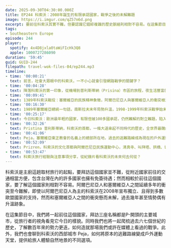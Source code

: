 ```yaml
---
date: 2025-09-30T04:30:00.000Z
title: EP244 科索沃：2008年誕生的有限承認國家，戰爭之後的未解難題
image: https://i.imgur.com/qZ57n6d.png
excerpt: 要前往科索沃其實不難，但要認識它錯綜複雜的歷史脈絡則相對不容易。在這集節目中，我們不只從旅行者的視角看見它今日的樣貌，更會一起了解數百年來的勢力更迭，如何造就那場我們或許在媒體上看過的戰爭，以及戰爭之後懸而未解的難題。
tags:
- Southeastern Europe
episode: 244
player:
  spotify: 4x4D8jxla0taWiFIcHk3Q8
  apple: 1000727286090
duration: '59:45'
guid: GUID-244
filepath: travel-wok-files-04/ep244.mp3
timeline:
- time: '00:00:21'
  text: 前言，社會大眾眼中的科索沃，一不小心就會引發網路戰爭的關鍵字？
- time: '00:04:28'
  text: 降落科索沃的第一印象，從機場到普利斯蒂納（Prisina）市區的旅程，夜生活豐富的城市，看不出來過去的戰火？
- time: '00:09:41'
  text: 1389年科索沃戰役：塞爾維亞的民族精神象徵，阿爾巴尼亞人與塞爾維亞人的衝突根源
- time: '00:16:30'
  text: 1989年塞爾維亞總統一句話，南斯拉夫末年局勢升溫，1998-1999年科索沃戰爭始末，北約與美國高度介入的戰爭
- time: '00:25:17'
  text: 今日科索沃：歐洲最年輕的國家，有限但被100多國承認，仍然難解的對立難題，陷入國會僵局間接影響援助
- time: '00:32:26'
  text: Pristina 普利斯蒂納，科索沃的首都，一條大道串起不同時代的歷史，全世界最醜的建築也在這裡？
- time: '00:41:06'
  text: Peja，塞爾維亞東正教會的名義上的總部所在地，過去的逃難路線成為現在的戶外運動天堂，鐵索攀登 (Via Ferrata) 初體驗
- time: '00:52:09'
  text: Prizren，科索沃的文化首都與阿爾巴尼亞民族運動中心，清真寺、叫拜塔、拱橋、城堡與舊市區同框，直接就是風景明信片
- time: '00:53:47'
  text: 科索沃旅行經驗與注意事項分享，從紀錄片看科索沃的未來何去何從？
---
```

科索沃是主廚這趟取材旅行的起點，要拜訪這個國家並不難，從附近國家前往的交通相當方便，包含台灣在內的許多國家也擁有免簽待遇；然而相較於前往這個國家，要了解這個國家則相對不容易。阿爾巴尼亞人和塞爾維亞人之間延續多年的衝突至今難解，即使以阿爾巴尼亞人為主的科索沃在2008年宣布獨立、且得到多數歐盟國家的支持，然而和塞爾維亞人之間的衝突懸而未解，過去幾年甚至情勢偶有升溫跡象。

在這集節目中，我們將一起前往這個國家，拜訪三座名稱都是P-開頭的主要城市，從旅行者的視角看見它今日的樣貌。同時我們也將一起爬梳過去六七個世紀的歷史，了解數百年來的勢力更迭，如何造就那場我們或許在媒體上看過的戰爭。此外，我們也會聊到科索沃的西部城市 Peja，如何將原本的逃難路線變成戶外運動天堂，提供給旅人體驗自然地景的不同選項。
